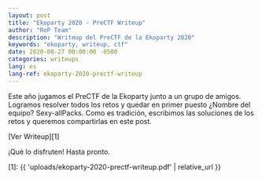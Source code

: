 ```yaml
---
layout: post
title: "Ekoparty 2020 - PreCTF Writeup"
author: "RoP Team"
description: "Writeup del PreCTF de la Ekoparty 2020"
keywords: "ekoparty, writeup, ctf"
date: 2020-08-27 00:00:00 -0500
categories: writeups
lang: es
lang-ref: ekoparty-2020-prectf-writeup
---
```


Este año jugamos el PreCTF de la Ekoparty junto a un grupo de amigos. Logramos resolver todos los retos y quedar en primer puesto ¿Nombre del equipo? Sexy-allPacks. Como es tradición, escribimos las soluciones de los retos y queremos compartirlas en este post.

<!--more-->

[Ver Writeup][1]

¡Qué lo disfruten! Hasta pronto.

[1]: {{ 'uploads/ekoparty-2020-prectf-writeup.pdf' | relative_url }}
